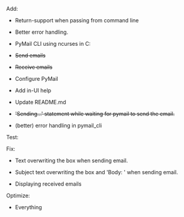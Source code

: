 Add:
- Return-support when passing from command line

- Better error handling.

- PyMail CLI using ncurses in C:
 
- ~~Send emails~~

- ~~Receive emails~~

- Configure PyMail

- Add in-UI help

- Update README.md

- ~~'Sending...' statement while waiting for pymail to send the email.~~

- (better) error handling in pymail_cli

Test:

Fix:
- Text overwriting the box when sending email.

- Subject text overwriting the box and 'Body: ' when sending email.

- Displaying received emails

Optimize:
- Everything
